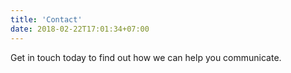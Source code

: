 ```yaml
---
title: 'Contact'
date: 2018-02-22T17:01:34+07:00
---
```


Get in touch today to find out how we can help you communicate.
